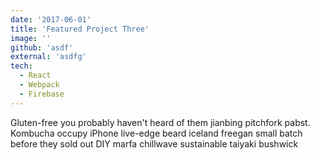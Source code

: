 ```yaml
---
date: '2017-06-01'
title: 'Featured Project Three'
image: ''
github: 'asdf'
external: 'asdfg'
tech:
  - React
  - Webpack
  - Firebase
---
```


Gluten-free you probably haven't heard of them jianbing pitchfork pabst. Kombucha occupy iPhone live-edge beard iceland freegan small batch before they sold out DIY marfa chillwave sustainable taiyaki bushwick
